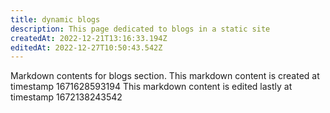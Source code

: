 ```yaml
---
title: dynamic blogs
description: This page dedicated to blogs in a static site
createdAt: 2022-12-21T13:16:33.194Z
editedAt: 2022-12-27T10:50:43.542Z
---
```


Markdown contents for blogs section.
This markdown content is created at timestamp 1671628593194
This markdown content is edited lastly at timestamp 1672138243542
